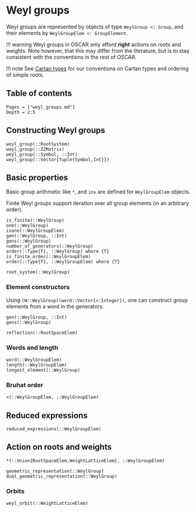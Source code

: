 # Weyl groups

Weyl groups are represented by objects of type `WeylGroup <: Group`, and their elements by `WeylGroupElem <: GroupElement`.

!!! warning
    Weyl groups in OSCAR only afford **right** actions on roots and weights.
    Note however, that this may differ from the literature, but is to stay
    consistent with the conventions in the rest of OSCAR.

!!! note
    See [Cartan types](@ref) for our conventions on Cartan types and ordering of simple roots.

## Table of contents

```@contents
Pages = ["weyl_groups.md"]
Depth = 2:5
```

## Constructing Weyl groups
```@docs
weyl_group(::RootSystem)
weyl_group(::ZZMatrix)
weyl_group(::Symbol, ::Int)
weyl_group(::Vector{Tuple{Symbol,Int}})
```

## Basic properties
Basic group arithmetic like `*`, and `inv` are defined for `WeylGroupElem` objects.

Finite Weyl groups support iteration over all group elements (in an arbitrary order).

```@docs
is_finite(::WeylGroup)
one(::WeylGroup)
isone(::WeylGroupElem)
gen(::WeylGroup, ::Int)
gens(::WeylGroup)
number_of_generators(::WeylGroup)
order(::Type{T}, ::WeylGroup) where {T}
is_finite_order(::WeylGroupElem)
order(::Type{T}, ::WeylGroupElem) where {T}
```

```@docs
root_system(::WeylGroup)
```

### Element constructors

Using `(W::WeylGroup)(word::Vector{<:Integer})`, one can construct group elements from a word in the generators.

```@docs; canonical=false
gen(::WeylGroup, ::Int)
gens(::WeylGroup)
```

```@docs
reflection(::RootSpaceElem)
```

### Words and length
```@docs
word(::WeylGroupElem)
length(::WeylGroupElem)
longest_element(::WeylGroup)
```

### Bruhat order
```@docs
<(::WeylGroupElem, ::WeylGroupElem)
```


## Reduced expressions

```@docs
reduced_expressions(::WeylGroupElem)
```


## Action on roots and weights

```@docs
*(::Union{RootSpaceElem,WeightLatticeElem}, ::WeylGroupElem)
```

```@docs
geometric_representation(::WeylGroup)
dual_geometric_representation(::WeylGroup)
```


### Orbits

```@docs
weyl_orbit(::WeightLatticeElem)
```
